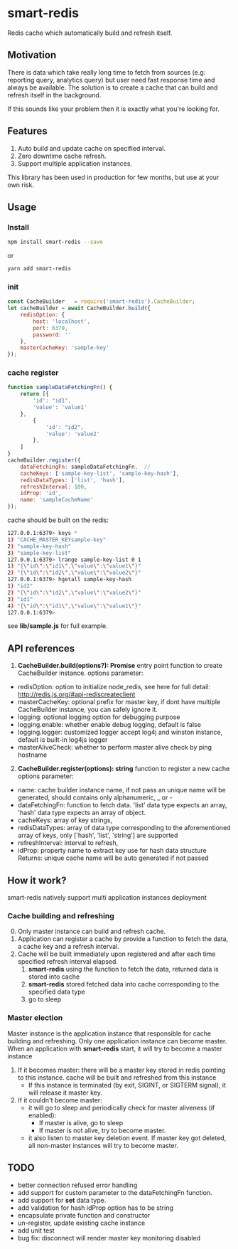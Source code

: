 # smart-redis

Redis cache which automatically build and refresh itself.

## Motivation
There is data which take really long time to fetch from sources (e.g: reporting query, analytics query) but user need fast response time and always be available. The solution is to create a cache that can build and refresh itself in the background.

If this sounds like your problem then it is exactly what you're looking for.

## Features
1. Auto build and update cache on specified interval.
2. Zero downtime cache refresh.
3. Support multiple application instances.

This library has been used in production for few months, but use at your own risk.

## Usage

### Install
```bash
npm install smart-redis --save
```
or
```bash
yarn add smart-redis
```
### init

```javascript
const CacheBuilder   = require('smart-redis').CacheBuilder;
let cacheBuilder = await CacheBuilder.build({
    redisOption: {
        host: 'localhost',
        port: 6379,
        password: ''
    },
    masterCacheKey: 'sample-key'
});
```

### cache register
```javascript
function sampleDataFetchingFn() {
    return [{
        'id': "id1",
        'value': 'value1'
    },
        {
            'id': "id2",
            'value': 'value2'
        },
    ]
}
cacheBuilder.register({
    dataFetchingFn: sampleDataFetchingFn,  // 
    cacheKeys: ['sample-key-list', 'sample-key-hash'],
    redisDataTypes: ['list', 'hash'],
    refreshInterval: 100,
    idProp: 'id',
    name: 'sampleCacheName'
});
```
cache should be built on the redis:
```bash
127.0.0.1:6379> keys *
1) "CACHE_MASTER_KEYsample-key"
2) "sample-key-hash"
3) "sample-key-list"
127.0.0.1:6379> lrange sample-key-list 0 1
1) "{\"id\":\"id1\",\"value\":\"value1\"}"
2) "{\"id\":\"id2\",\"value\":\"value2\"}"
127.0.0.1:6379> hgetall sample-key-hash
1) "id2"
2) "{\"id\":\"id2\",\"value\":\"value2\"}"
3) "id1"
4) "{\"id\":\"id1\",\"value\":\"value1\"}"
127.0.0.1:6379>
```

see **lib/sample.js** for full example.

## API references

1. **CacheBuilder.build(options?): Promise<CacheBuilder>**
entry point function to create CacheBuilder instance.
options parameter:
- redisOption: option to initialize node_redis, see here for full detail: http://redis.js.org/#api-rediscreateclient
- masterCacheKey: optional prefix for master key, if dont have multiple CacheBuilder instance, you can safely ignore it.
- logging: optional logging option for debugging purpose
- logging.enable: whether enable debug logging, default is false
- logging.logger: customized logger accept log4j and winston instance, default is built-in log4js logger
- masterAliveCheck: whether to perform master alive check by ping hostname

2. **CacheBuilder.register(options): string**
function to register a new cache
options parameter:
- name: cache builder instance name, if not pass an unique name will be generated, should contains only alphanumeric, _ or -
- dataFetchingFn: function to fetch data. 'list' data type expects an array, 'hash' data type expects an array of object.
- cacheKeys: array of key strings,
- redisDataTypes: array of data type corresponding to the aforementioned array of keys, only ['hash', 'list', 'string'] are supported
- refreshInterval: interval to refresh,
- idProp: property name to extract key use for hash data structure  
Returns: unique cache name will be auto generated if not passed

## How it work?

smart-redis natively support multi application instances deployment

### Cache building and refreshing
0. Only master instance can build and refresh cache.
1. Application can register a cache by provide a function to fetch the data, a cache key and a refresh interval.
2. Cache will be built immediately upon registered and after each time specified refresh interval elapsed.
    1. **smart-redis** using the function to fetch the data, returned data is stored into cache
    2. **smart-redis** stored fetched data into cache corresponding to the specified data type
    3. go to sleep

### Master election
Master instance is the application instance that responsible for cache building and refreshing. Only one application instance can become master.  
When an application with **smart-redis** start, it will try to become a master instance
1. If it becomes master: there will be a master key stored in redis pointing to this instance. cache will be built and refreshed from this instance
    - If this instance is terminated (by exit, SIGINT, or SIGTERM signal), it will release it master key.
2. If it couldn't become master:
    - it will go to sleep and periodically check for master aliveness (if enabled):
        - If master is alive, go to sleep
        - If master is not alive, try to become master.
    - it also listen to master key deletion event. If master key got deleted, all non-master instances will try to become master.

## TODO
- better connection refused error handling
- add support for custom parameter to the dataFetchingFn function.
- add support for **set** data type.
- add validation for hash idProp option has to be string
- encapsulate private function and constructor
- un-register, update existing cache instance
- add unit test
- bug fix: disconnect will render master key monitoring disabled
